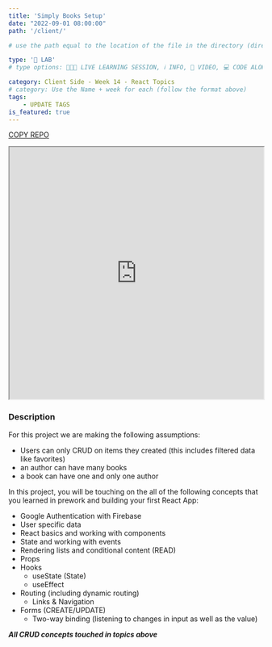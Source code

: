 ```yaml
---
title: 'Simply Books Setup'
date: "2022-09-01 08:00:00"
path: '/client/'

# use the path equal to the location of the file in the directory (directory structure)

type: '🥼 LAB'
# type options: 👩🏽‍🏫 LIVE LEARNING SESSION, ℹ️ INFO, 🎥 VIDEO, 💻 CODE ALONG, 🥼 LAB, ↩️ REVIEW/NOTES, 👥 GROUP LEARNING, 👷🏼‍♂️ GROUP PROJECT, 🧠 ASSESSMENT, 📝 ASSIGNMENT

category: Client Side - Week 14 - React Topics
# category: Use the Name + week for each (follow the format above)
tags: 
    - UPDATE TAGS
is_featured: true
---
```

<a class="rn-button btn-purple" href="https://repo-copier.netlify.app/u/Repped-School/simply-books-official" target="_blank">COPY REPO</a>

<iframe width="100%" height="500" src='https://dbdiagram.io/embed/60315ba6fcdcb6230b20bbaa'> </iframe>

### Description
For this project we are making the following assumptions:

- Users can only CRUD on items they created (this includes filtered data like favorites)
- an author can have many books
- a book can have one and only one author

In this project, you will be touching on the all of the following concepts that you learned in prework and building your first React App:

- Google Authentication with Firebase
- User specific data
- React basics and working with components
- State and working with events
- Rendering lists and conditional content (READ)
- Props
- Hooks
   - useState (State)
   - useEffect
- Routing (including dynamic routing)
   - Links & Navigation
- Forms (CREATE/UPDATE)
   - Two-way binding (listening to changes in input as well as the value)

**_All CRUD concepts touched in topics above_**

